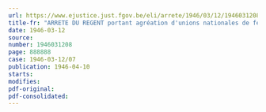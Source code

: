 ```yaml
---
url: https://www.ejustice.just.fgov.be/eli/arrete/1946/03/12/1946031208/justel
title-fr: "ARRETE DU REGENT portant agréation d'unions nationales de fédérations de mutualités reconnues, en qualité d'organismes assureurs de l'assurance obligatoire en cas de maladie ou d'invalidité"
date: 1946-03-12
source:
number: 1946031208
page: 888888
case: 1946-03-12/07
publication: 1946-04-10
starts:
modifies:
pdf-original:
pdf-consolidated:
---
```


